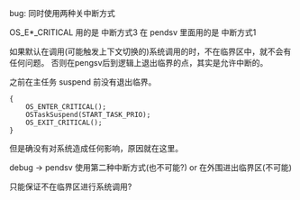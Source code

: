 bug: 同时使用两种关中断方式

OS_E*_CRITICAL 用的是 中断方式3
在 pendsv 里面用的是 中断方式1

如果默认在调用(可能触发上下文切换的)系统调用的时，不在临界区中，就不会有任何问题。
否则在pengsv后到逻辑上退出临界的点，其实是允许中断的。

之前在主任务 suspend 前没有退出临界。
```
{
	OS_ENTER_CRITICAL();
	OSTaskSuspend(START_TASK_PRIO);
    OS_EXIT_CRITICAL();
}
```

但是确没有对系统造成任何影响，原因就在这里。

debug -> pendsv 使用第二种中断方式(也不可能?) or 在外围进出临界区(不可能)

只能保证不在临界区进行系统调用?
